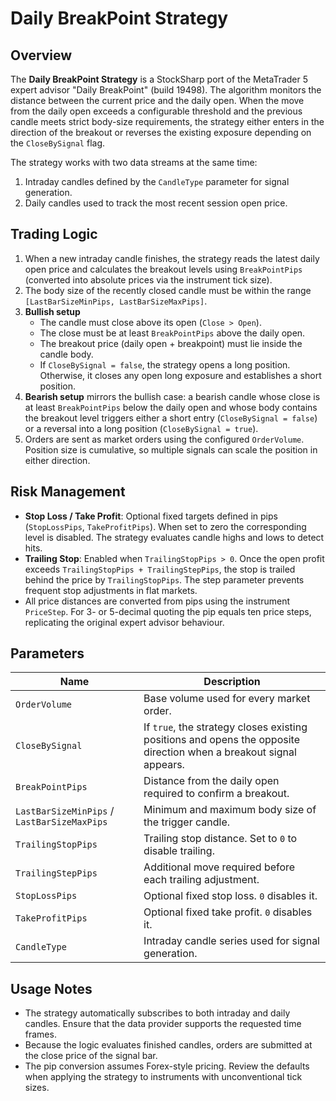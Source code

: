 # Daily BreakPoint Strategy

## Overview
The **Daily BreakPoint Strategy** is a StockSharp port of the MetaTrader 5 expert advisor "Daily BreakPoint" (build 19498). The algorithm monitors the distance between the current price and the daily open. When the move from the daily open exceeds a configurable threshold and the previous candle meets strict body-size requirements, the strategy either enters in the direction of the breakout or reverses the existing exposure depending on the `CloseBySignal` flag.

The strategy works with two data streams at the same time:

1. Intraday candles defined by the `CandleType` parameter for signal generation.
2. Daily candles used to track the most recent session open price.

## Trading Logic
1. When a new intraday candle finishes, the strategy reads the latest daily open price and calculates the breakout levels using `BreakPointPips` (converted into absolute prices via the instrument tick size).
2. The body size of the recently closed candle must be within the range `[LastBarSizeMinPips, LastBarSizeMaxPips]`.
3. **Bullish setup**
   - The candle must close above its open (`Close > Open`).
   - The close must be at least `BreakPointPips` above the daily open.
   - The breakout price (daily open + breakpoint) must lie inside the candle body.
   - If `CloseBySignal = false`, the strategy opens a long position. Otherwise, it closes any open long exposure and establishes a short position.
4. **Bearish setup** mirrors the bullish case: a bearish candle whose close is at least `BreakPointPips` below the daily open and whose body contains the breakout level triggers either a short entry (`CloseBySignal = false`) or a reversal into a long position (`CloseBySignal = true`).
5. Orders are sent as market orders using the configured `OrderVolume`. Position size is cumulative, so multiple signals can scale the position in either direction.

## Risk Management
- **Stop Loss / Take Profit**: Optional fixed targets defined in pips (`StopLossPips`, `TakeProfitPips`). When set to zero the corresponding level is disabled. The strategy evaluates candle highs and lows to detect hits.
- **Trailing Stop**: Enabled when `TrailingStopPips > 0`. Once the open profit exceeds `TrailingStopPips + TrailingStepPips`, the stop is trailed behind the price by `TrailingStopPips`. The step parameter prevents frequent stop adjustments in flat markets.
- All price distances are converted from pips using the instrument `PriceStep`. For 3- or 5-decimal quoting the pip equals ten price steps, replicating the original expert advisor behaviour.

## Parameters
| Name | Description |
| --- | --- |
| `OrderVolume` | Base volume used for every market order. |
| `CloseBySignal` | If `true`, the strategy closes existing positions and opens the opposite direction when a breakout signal appears. |
| `BreakPointPips` | Distance from the daily open required to confirm a breakout. |
| `LastBarSizeMinPips` / `LastBarSizeMaxPips` | Minimum and maximum body size of the trigger candle. |
| `TrailingStopPips` | Trailing stop distance. Set to `0` to disable trailing. |
| `TrailingStepPips` | Additional move required before each trailing adjustment. |
| `StopLossPips` | Optional fixed stop loss. `0` disables it. |
| `TakeProfitPips` | Optional fixed take profit. `0` disables it. |
| `CandleType` | Intraday candle series used for signal generation. |

## Usage Notes
- The strategy automatically subscribes to both intraday and daily candles. Ensure that the data provider supports the requested time frames.
- Because the logic evaluates finished candles, orders are submitted at the close price of the signal bar.
- The pip conversion assumes Forex-style pricing. Review the defaults when applying the strategy to instruments with unconventional tick sizes.
